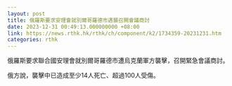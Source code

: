 ```yaml
---
layout: post
title: 俄羅斯要求安理會就別爾哥羅德市遇襲召開會議商討
date: 2023-12-31 00:49:13.000000000 +08:00
link: https://news.rthk.hk/rthk/ch/component/k2/1734359-20231231.htm
categories: rthk
---
```


俄羅斯要求聯合國安理會就別爾哥羅德市遭烏克蘭軍方襲擊，召開緊急會議商討。

俄方說，襲擊中已造成至少14人死亡、超過100人受傷。
